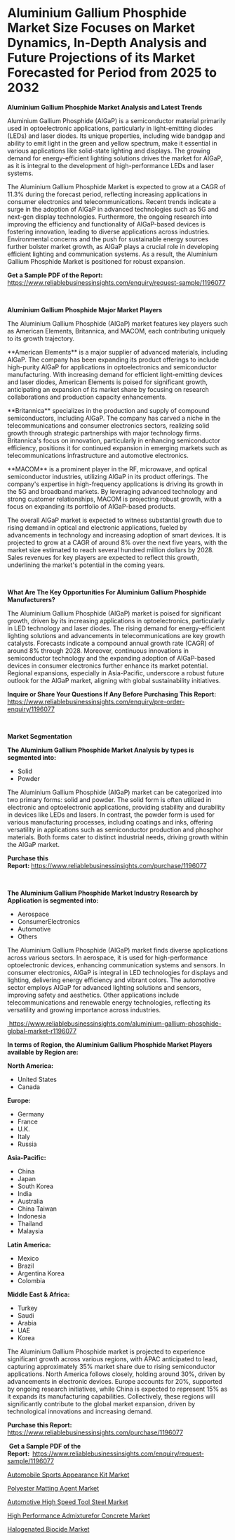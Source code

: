 <p><h1>Aluminium Gallium Phosphide Market Size Focuses on Market Dynamics, In-Depth Analysis and Future Projections of its Market Forecasted for Period from 2025 to 2032</h1></p><p><strong>Aluminium Gallium Phosphide Market Analysis and Latest Trends</strong></p>
<p><p>Aluminium Gallium Phosphide (AlGaP) is a semiconductor material primarily used in optoelectronic applications, particularly in light-emitting diodes (LEDs) and laser diodes. Its unique properties, including wide bandgap and ability to emit light in the green and yellow spectrum, make it essential in various applications like solid-state lighting and displays. The growing demand for energy-efficient lighting solutions drives the market for AlGaP, as it is integral to the development of high-performance LEDs and laser systems.</p><p>The Aluminium Gallium Phosphide Market is expected to grow at a CAGR of 11.3% during the forecast period, reflecting increasing applications in consumer electronics and telecommunications. Recent trends indicate a surge in the adoption of AlGaP in advanced technologies such as 5G and next-gen display technologies. Furthermore, the ongoing research into improving the efficiency and functionality of AlGaP-based devices is fostering innovation, leading to diverse applications across industries. Environmental concerns and the push for sustainable energy sources further bolster market growth, as AlGaP plays a crucial role in developing efficient lighting and communication systems. As a result, the Aluminium Gallium Phosphide Market is positioned for robust expansion.</p></p>
<p><strong>Get a Sample PDF of the Report:&nbsp;</strong> <a href="https://www.reliablebusinessinsights.com/enquiry/request-sample/1196077?utm_campaign=950&utm_medium=2&utm_source=Github&utm_content=ia&utm_term=22032025&utm_id=aluminium-gallium-phosphide">https://www.reliablebusinessinsights.com/enquiry/request-sample/1196077</a></p>
<p>&nbsp;</p>
<p><strong>Aluminium Gallium Phosphide Major Market Players</strong></p>
<p><p>The Aluminium Gallium Phosphide (AlGaP) market features key players such as American Elements, Britannica, and MACOM, each contributing uniquely to its growth trajectory.</p><p>**American Elements** is a major supplier of advanced materials, including AlGaP. The company has been expanding its product offerings to include high-purity AlGaP for applications in optoelectronics and semiconductor manufacturing. With increasing demand for efficient light-emitting devices and laser diodes, American Elements is poised for significant growth, anticipating an expansion of its market share by focusing on research collaborations and production capacity enhancements.</p><p>**Britannica** specializes in the production and supply of compound semiconductors, including AlGaP. The company has carved a niche in the telecommunications and consumer electronics sectors, realizing solid growth through strategic partnerships with major technology firms. Britannica's focus on innovation, particularly in enhancing semiconductor efficiency, positions it for continued expansion in emerging markets such as telecommunications infrastructure and automotive electronics.</p><p>**MACOM** is a prominent player in the RF, microwave, and optical semiconductor industries, utilizing AlGaP in its product offerings. The company's expertise in high-frequency applications is driving its growth in the 5G and broadband markets. By leveraging advanced technology and strong customer relationships, MACOM is projecting robust growth, with a focus on expanding its portfolio of AlGaP-based products.</p><p>The overall AlGaP market is expected to witness substantial growth due to rising demand in optical and electronic applications, fueled by advancements in technology and increasing adoption of smart devices. It is projected to grow at a CAGR of around 8% over the next five years, with the market size estimated to reach several hundred million dollars by 2028. Sales revenues for key players are expected to reflect this growth, underlining the market's potential in the coming years.</p></p>
<p>&nbsp;</p>
<p><strong>What Are The Key Opportunities For Aluminium Gallium Phosphide Manufacturers?</strong></p>
<p><p>The Aluminium Gallium Phosphide (AlGaP) market is poised for significant growth, driven by its increasing applications in optoelectronics, particularly in LED technology and laser diodes. The rising demand for energy-efficient lighting solutions and advancements in telecommunications are key growth catalysts. Forecasts indicate a compound annual growth rate (CAGR) of around 8% through 2028. Moreover, continuous innovations in semiconductor technology and the expanding adoption of AlGaP-based devices in consumer electronics further enhance its market potential. Regional expansions, especially in Asia-Pacific, underscore a robust future outlook for the AlGaP market, aligning with global sustainability initiatives.</p></p>
<p><strong>Inquire or Share Your Questions If Any Before Purchasing This Report:</strong> <a href="https://www.reliablebusinessinsights.com/enquiry/pre-order-enquiry/1196077?utm_campaign=950&utm_medium=2&utm_source=Github&utm_content=ia&utm_term=22032025&utm_id=aluminium-gallium-phosphide">https://www.reliablebusinessinsights.com/enquiry/pre-order-enquiry/1196077</a></p>
<p>&nbsp;</p>
<p><strong>Market Segmentation</strong></p>
<p><strong>The Aluminium Gallium Phosphide Market Analysis by types is segmented into:</strong></p>
<p><ul><li>Solid</li><li>Powder</li></ul></p>
<p><p>The Aluminium Gallium Phosphide (AlGaP) market can be categorized into two primary forms: solid and powder. The solid form is often utilized in electronic and optoelectronic applications, providing stability and durability in devices like LEDs and lasers. In contrast, the powder form is used for various manufacturing processes, including coatings and inks, offering versatility in applications such as semiconductor production and phosphor materials. Both forms cater to distinct industrial needs, driving growth within the AlGaP market.</p></p>
<p><strong>Purchase this Report:&nbsp;</strong><a href="https://www.reliablebusinessinsights.com/purchase/1196077?utm_campaign=950&utm_medium=2&utm_source=Github&utm_content=ia&utm_term=22032025&utm_id=aluminium-gallium-phosphide">https://www.reliablebusinessinsights.com/purchase/1196077</a></p>
<p>&nbsp;</p>
<p><strong>The Aluminium Gallium Phosphide Market Industry Research by Application is segmented into:</strong></p>
<p><ul><li>Aerospace</li><li>ConsumerElectronics</li><li>Automotive</li><li>Others</li></ul></p>
<p><p>The Aluminium Gallium Phosphide (AlGaP) market finds diverse applications across various sectors. In aerospace, it is used for high-performance optoelectronic devices, enhancing communication systems and sensors. In consumer electronics, AlGaP is integral in LED technologies for displays and lighting, delivering energy efficiency and vibrant colors. The automotive sector employs AlGaP for advanced lighting solutions and sensors, improving safety and aesthetics. Other applications include telecommunications and renewable energy technologies, reflecting its versatility and growing importance across industries.</p></p>
<p><a href="https://www.reliablebusinessinsights.com/aluminium-gallium-phosphide-global-market-r1196077?utm_campaign=950&utm_medium=2&utm_source=Github&utm_content=ia&utm_term=22032025&utm_id=aluminium-gallium-phosphide">&nbsp;https://www.reliablebusinessinsights.com/aluminium-gallium-phosphide-global-market-r1196077</a></p>
<p><strong>In terms of Region, the Aluminium Gallium Phosphide Market Players available by Region are:</strong></p>
<p>
    <p> <strong> North America: </strong>
        <ul>
            <li>United States</li>
            <li>Canada</li>
        </ul>
        </p> 
    <p> <strong> Europe: </strong>
        <ul>
            <li>Germany</li>
            <li>France</li>
            <li>U.K.</li>
            <li>Italy</li>
            <li>Russia</li>
        </ul>
        </p> 
    <p> <strong> Asia-Pacific: </strong>
        <ul>
            <li>China</li>
            <li>Japan</li>
            <li>South Korea</li>
            <li>India</li>
            <li>Australia</li>
            <li>China Taiwan</li>
            <li>Indonesia</li>
            <li>Thailand</li>
            <li>Malaysia</li>
        </ul>
        </p> 
    <p> <strong> Latin America: </strong>
        <ul>
            <li>Mexico</li>
            <li>Brazil</li>
            <li>Argentina Korea</li>
            <li>Colombia</li>
        </ul>
        </p> 
    <p> <strong> Middle East & Africa: </strong>
        <ul>
            <li>Turkey</li>
            <li>Saudi</li>
            <li>Arabia</li>
            <li>UAE</li>
            <li>Korea</li>
        </ul>
    </p>
    </p>
<p><p>The Aluminium Gallium Phosphide market is projected to experience significant growth across various regions, with APAC anticipated to lead, capturing approximately 35% market share due to rising semiconductor applications. North America follows closely, holding around 30%, driven by advancements in electronic devices. Europe accounts for 20%, supported by ongoing research initiatives, while China is expected to represent 15% as it expands its manufacturing capabilities. Collectively, these regions will significantly contribute to the global market expansion, driven by technological innovations and increasing demand.</p></p>
<p><strong>Purchase this Report: </strong><a href="https://www.reliablebusinessinsights.com/purchase/1196077?utm_campaign=950&utm_medium=2&utm_source=Github&utm_content=ia&utm_term=22032025&utm_id=aluminium-gallium-phosphide">https://www.reliablebusinessinsights.com/purchase/1196077</a></p>
<p>&nbsp;<strong>Get a Sample PDF of the Report:&nbsp;&nbsp;</strong><a href="https://www.reliablebusinessinsights.com/enquiry/request-sample/1196077?utm_campaign=950&utm_medium=2&utm_source=Github&utm_content=ia&utm_term=22032025&utm_id=aluminium-gallium-phosphide">https://www.reliablebusinessinsights.com/enquiry/request-sample/1196077</a></p>
<p><strong></strong></p>
<p><p><a href="https://github.com/viohlbrenksf/Market-Research-Report-List-1/blob/main/automobile-sports-appearance-kit-market.md?utm_campaign=950&utm_medium=2&utm_source=Github&utm_content=ia&utm_term=22032025&utm_id=aluminium-gallium-phosphide">Automobile Sports Appearance Kit Market</a></p><p><a href="https://github.com/tigoryemm/Market-Research-Report-List-1/blob/main/polyester-matting-agent-market.md?utm_campaign=950&utm_medium=2&utm_source=Github&utm_content=ia&utm_term=22032025&utm_id=aluminium-gallium-phosphide">Polyester Matting Agent Market</a></p><p><a href="https://github.com/landtmman/Market-Research-Report-List-1/blob/main/automotive-high-speed-tool-steel-market.md?utm_campaign=950&utm_medium=2&utm_source=Github&utm_content=ia&utm_term=22032025&utm_id=aluminium-gallium-phosphide">Automotive High Speed Tool Steel Market</a></p><p><a href="https://github.com/keehnkaesssi/Market-Research-Report-List-1/blob/main/high-performance-admixturefor-concrete-market.md?utm_campaign=950&utm_medium=2&utm_source=Github&utm_content=ia&utm_term=22032025&utm_id=aluminium-gallium-phosphide">High Performance Admixturefor Concrete Market</a></p><p><a href="https://github.com/djoeamakeh/Market-Research-Report-List-1/blob/main/halogenated-biocide-market.md?utm_campaign=950&utm_medium=2&utm_source=Github&utm_content=ia&utm_term=22032025&utm_id=aluminium-gallium-phosphide">Halogenated Biocide Market</a></p></p>